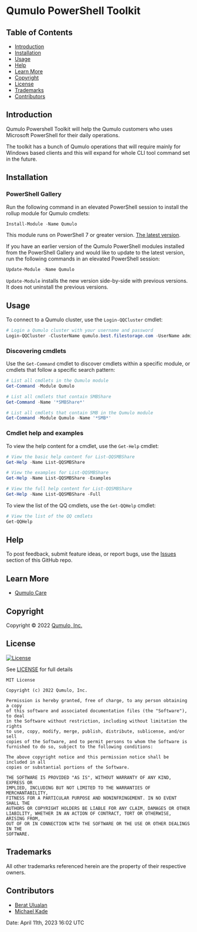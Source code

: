 # Qumulo PowerShell Toolkit

## Table of Contents

   * [Introduction](#introduction)
   * [Installation](#installation)
   * [Usage](#usage)
   * [Help](#help)
   * [Learn More](#learn-more)
   * [Copyright](#copyright)
   * [License](#license)
   * [Trademarks](#trademarks)
   * [Contributors](#contributors)

## Introduction

Qumulo Powershell Toolkit will help the Qumulo customers who uses Microsoft PowerShell for their daily operations. 

The toolkit has a bunch of Qumulo operations that will require mainly for Windows based clients and this will expand for whole CLI tool command set in the future.

## Installation

### PowerShell Gallery

Run the following command in an elevated PowerShell session to install the rollup module for Qumulo cmdlets:

```powershell
Install-Module -Name Qumulo
```

This module runs on PowerShell 7 or greater version. [The latest version](https://github.com/PowerShell/PowerShell/releases/latest). 

If you have an earlier version of the Qumulo PowerShell modules installed from the PowerShell Gallery and would like to update to the latest version, run the following commands in an elevated PowerShell session:

```powershell
Update-Module -Name Qumulo
```

`Update-Module` installs the new version side-by-side with previous versions. It does not uninstall the previous versions.

## Usage

To connect to a Qumulo cluster, use the `Login-QQCluster` cmdlet:

```powershell
# Login a Qumulo cluster with your username and password
Login-QQCluster -ClusterName qumulo.best.filestorage.com -UserName admin -Password *********
```
### Discovering cmdlets

Use the `Get-Command` cmdlet to discover cmdlets within a specific module, or cmdlets that follow a specific search pattern:

```powershell
# List all cmdlets in the Qumulo module
Get-Command -Module Qumulo

# List all cmdlets that contain SMBShare
Get-Command -Name '*SMBShare*'

# List all cmdlets that contain SMB in the Qumulo module
Get-Command -Module Qumulo -Name '*SMB*'
```

### Cmdlet help and examples

To view the help content for a cmdlet, use the `Get-Help` cmdlet:

```powershell
# View the basic help content for List-QQSMBShare
Get-Help -Name List-QQSMBShare

# View the examples for List-QQSMBShare
Get-Help -Name List-QQSMBShare -Examples

# View the full help content for List-QQSMBShare
Get-Help -Name List-QQSMBShare -Full
```

To view the list of the QQ cmdlets, use the `Get-QQHelp` cmdlet:

```powershell
# View the list of the QQ cmdlets
Get-QQHelp
``` 

## Help

To post feedback, submit feature ideas, or report bugs, use the [Issues](https://github.com/Qumulo/PowershellToolkit/issues) section of this GitHub repo.

## Learn More

* [Qumulo Care](https://care.qumulo.com)

## Copyright

Copyright © 2022 [Qumulo, Inc.](https://qumulo.com)

## License

[![License](https://img.shields.io/badge/license-MIT-green)](https://opensource.org/licenses/MIT)

See [LICENSE](LICENSE) for full details

    MIT License
    
    Copyright (c) 2022 Qumulo, Inc.
    
    Permission is hereby granted, free of charge, to any person obtaining a copy
    of this software and associated documentation files (the "Software"), to deal
    in the Software without restriction, including without limitation the rights
    to use, copy, modify, merge, publish, distribute, sublicense, and/or sell
    copies of the Software, and to permit persons to whom the Software is
    furnished to do so, subject to the following conditions:
    
    The above copyright notice and this permission notice shall be included in all
    copies or substantial portions of the Software.
    
    THE SOFTWARE IS PROVIDED "AS IS", WITHOUT WARRANTY OF ANY KIND, EXPRESS OR
    IMPLIED, INCLUDING BUT NOT LIMITED TO THE WARRANTIES OF MERCHANTABILITY,
    FITNESS FOR A PARTICULAR PURPOSE AND NONINFRINGEMENT. IN NO EVENT SHALL THE
    AUTHORS OR COPYRIGHT HOLDERS BE LIABLE FOR ANY CLAIM, DAMAGES OR OTHER
    LIABILITY, WHETHER IN AN ACTION OF CONTRACT, TORT OR OTHERWISE, ARISING FROM,
    OUT OF OR IN CONNECTION WITH THE SOFTWARE OR THE USE OR OTHER DEALINGS IN THE
    SOFTWARE.

## Trademarks

All other trademarks referenced herein are the property of their respective owners.

## Contributors

 - [Berat Ulualan](https://github.com/beratulualan)
 - [Michael Kade](https://github.com/mikekade)

Date: April 11th, 2023 16:02 UTC
